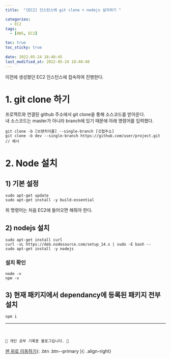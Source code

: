 ```yaml
---
title:  "[EC2] 인스턴스에 git clone + nodejs 설치하기 "

categories:
  - EC2
tags:
  - [AWS, EC2]

toc: true
toc_sticky: true
 
date: 2022-05-24 18:40:45
last_modified_at: 2022-05-24 18:40:48
---
```

이전에 생성했던 EC2 인스턴스에 접속하여 진행한다.
# 1. git clone 하기
프로젝트와 연결된 github 주소에서 git clone을 통해 소스코드를 받아온다.<br>
내 소스코드는 master가 아니라 branch에 있기 때문에 아래 명령어를 입력했다.
```
git clone -b [브랜치이름] --single-branch [깃헙주소]
git clone -b dev --single-branch https://github.com/user/project.git // 예시
```

# 2. Node 설치
## 1) 기본 설정
```
sudo apt-get update
sudo apt-get install -y build-essential
```
위 명령어는 처음 EC2에 들어오면 해줘야 한다.
## 2) nodejs 설치
```
sudo apt-get install curl
curl -sL https://deb.nodesource.com/setup_14.x | sudo -E bash --
sudo apt-get install -y nodejs
```
### 설치 확인
```
node -v
npm -v
```
## 3) 현재 패키지에서 dependancy에 등록된 패키지 전부 설치
```
npm i
```

***
<br>

    💛 개인 공부 기록용 블로그입니다. 👻

[맨 위로 이동하기](#){: .btn .btn--primary }{: .align-right}